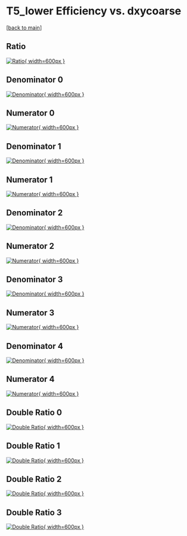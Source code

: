 # T5_lower Efficiency vs. dxycoarse

[[back to main](./)]



## Ratio

[![Ratio](../mtv/var/T5_lower_xtr_211_1_eff_dxycoarse.png){ width=600px }](../mtv/var/T5_lower_xtr_211_1_eff_dxycoarse.pdf)

## Denominator 0

[![Denominator](../mtv/den/T5_lower_xtr_211_1_eff_dxycoarse_den0.png){ width=600px }](../mtv/den/T5_lower_xtr_211_1_eff_dxycoarse_den0.pdf)

## Numerator 0

[![Numerator](../mtv/num/T5_lower_xtr_211_1_eff_dxycoarse_num0.png){ width=600px }](../mtv/num/T5_lower_xtr_211_1_eff_dxycoarse_num0.pdf)

## Denominator 1

[![Denominator](../mtv/den/T5_lower_xtr_211_1_eff_dxycoarse_den1.png){ width=600px }](../mtv/den/T5_lower_xtr_211_1_eff_dxycoarse_den1.pdf)

## Numerator 1

[![Numerator](../mtv/num/T5_lower_xtr_211_1_eff_dxycoarse_num1.png){ width=600px }](../mtv/num/T5_lower_xtr_211_1_eff_dxycoarse_num1.pdf)

## Denominator 2

[![Denominator](../mtv/den/T5_lower_xtr_211_1_eff_dxycoarse_den2.png){ width=600px }](../mtv/den/T5_lower_xtr_211_1_eff_dxycoarse_den2.pdf)

## Numerator 2

[![Numerator](../mtv/num/T5_lower_xtr_211_1_eff_dxycoarse_num2.png){ width=600px }](../mtv/num/T5_lower_xtr_211_1_eff_dxycoarse_num2.pdf)

## Denominator 3

[![Denominator](../mtv/den/T5_lower_xtr_211_1_eff_dxycoarse_den3.png){ width=600px }](../mtv/den/T5_lower_xtr_211_1_eff_dxycoarse_den3.pdf)

## Numerator 3

[![Numerator](../mtv/num/T5_lower_xtr_211_1_eff_dxycoarse_num3.png){ width=600px }](../mtv/num/T5_lower_xtr_211_1_eff_dxycoarse_num3.pdf)

## Denominator 4

[![Denominator](../mtv/den/T5_lower_xtr_211_1_eff_dxycoarse_den4.png){ width=600px }](../mtv/den/T5_lower_xtr_211_1_eff_dxycoarse_den4.pdf)

## Numerator 4

[![Numerator](../mtv/num/T5_lower_xtr_211_1_eff_dxycoarse_num4.png){ width=600px }](../mtv/num/T5_lower_xtr_211_1_eff_dxycoarse_num4.pdf)

## Double Ratio 0

[![Double Ratio](../mtv/ratio/T5_lower_xtr_211_1_eff_dxycoarse_ratio0.png){ width=600px }](../mtv/ratio/T5_lower_xtr_211_1_eff_dxycoarse_ratio0.pdf)

## Double Ratio 1

[![Double Ratio](../mtv/ratio/T5_lower_xtr_211_1_eff_dxycoarse_ratio1.png){ width=600px }](../mtv/ratio/T5_lower_xtr_211_1_eff_dxycoarse_ratio1.pdf)

## Double Ratio 2

[![Double Ratio](../mtv/ratio/T5_lower_xtr_211_1_eff_dxycoarse_ratio2.png){ width=600px }](../mtv/ratio/T5_lower_xtr_211_1_eff_dxycoarse_ratio2.pdf)

## Double Ratio 3

[![Double Ratio](../mtv/ratio/T5_lower_xtr_211_1_eff_dxycoarse_ratio3.png){ width=600px }](../mtv/ratio/T5_lower_xtr_211_1_eff_dxycoarse_ratio3.pdf)

